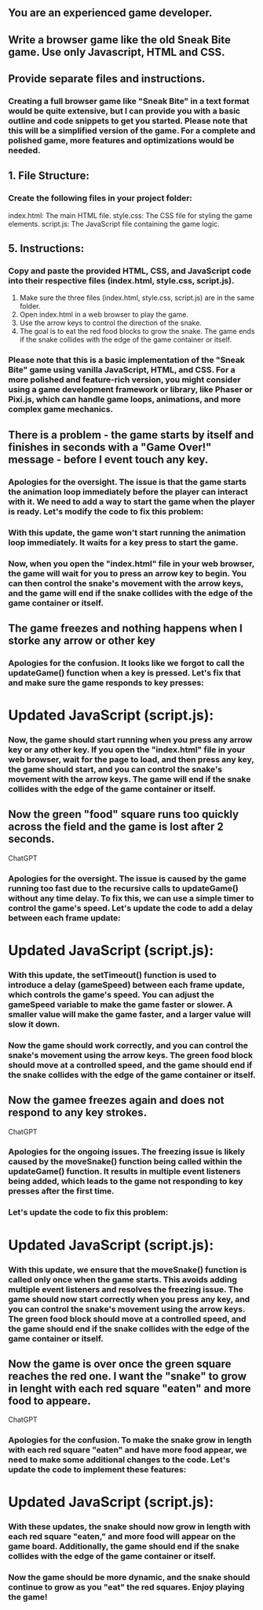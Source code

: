 ## You are an experienced game developer.
## Write a browser game like the old Sneak Bite game. Use only Javascript, HTML and CSS.
## Provide separate files and instructions.



### Creating a full browser game like "Sneak Bite" in a text format would be quite extensive, but I can provide you with a basic outline and code snippets to get you started. Please note that this will be a simplified version of the game. For a complete and polished game, more features and optimizations would be needed.

## 1. File Structure:

### Create the following files in your project folder:

index.html: The main HTML file.
style.css: The CSS file for styling the game elements.
script.js: The JavaScript file containing the game logic.

## 5. Instructions:

### Copy and paste the provided HTML, CSS, and JavaScript code into their respective files (index.html, style.css, script.js).
1. Make sure the three files (index.html, style.css, script.js) are in the same folder.
2. Open index.html in a web browser to play the game.
3. Use the arrow keys to control the direction of the snake.
4. The goal is to eat the red food blocks to grow the snake. The game ends if the snake collides with the edge of the game container or itself.
### Please note that this is a basic implementation of the "Sneak Bite" game using vanilla JavaScript, HTML, and CSS. For a more polished and feature-rich version, you might consider using a game development framework or library, like Phaser or Pixi.js, which can handle game loops, animations, and more complex game mechanics.

## There is a problem - the game starts by itself and finishes in seconds with a "Game Over!" message - before I event touch any key. 

### Apologies for the oversight. The issue is that the game starts the animation loop immediately before the player can interact with it. We need to add a way to start the game when the player is ready. Let's modify the code to fix this problem:


### With this update, the game won't start running the animation loop immediately. It waits for a key press to start the game.

### Now, when you open the "index.html" file in your web browser, the game will wait for you to press an arrow key to begin. You can then control the snake's movement with the arrow keys, and the game will end if the snake collides with the edge of the game container or itself.

## The game freezes and nothing happens when I storke any arrow or other key

### Apologies for the confusion. It looks like we forgot to call the updateGame() function when a key is pressed. Let's fix that and make sure the game responds to key presses:

# Updated JavaScript (script.js):

### Now, the game should start running when you press any arrow key or any other key. If you open the "index.html" file in your web browser, wait for the page to load, and then press any key, the game should start, and you can control the snake's movement with the arrow keys. The game will end if the snake collides with the edge of the game container or itself.

## Now the green "food" square runs too quickly across the field and the game is lost after 2 seconds.

ChatGPT
### Apologies for the oversight. The issue is caused by the game running too fast due to the recursive calls to updateGame() without any time delay. To fix this, we can use a simple timer to control the game's speed. Let's update the code to add a delay between each frame update:

# Updated JavaScript (script.js):

### With this update, the setTimeout() function is used to introduce a delay (gameSpeed) between each frame update, which controls the game's speed. You can adjust the gameSpeed variable to make the game faster or slower. A smaller value will make the game faster, and a larger value will slow it down.

### Now the game should work correctly, and you can control the snake's movement using the arrow keys. The green food block should move at a controlled speed, and the game should end if the snake collides with the edge of the game container or itself.

## Now the gamee freezes again and does not respond to any key strokes.

ChatGPT
### Apologies for the ongoing issues. The freezing issue is likely caused by the moveSnake() function being called within the updateGame() function. It results in multiple event listeners being added, which leads to the game not responding to key presses after the first time.

### Let's update the code to fix this problem:

# Updated JavaScript (script.js):

### With this update, we ensure that the moveSnake() function is called only once when the game starts. This avoids adding multiple event listeners and resolves the freezing issue. The game should now start correctly when you press any key, and you can control the snake's movement using the arrow keys. The green food block should move at a controlled speed, and the game should end if the snake collides with the edge of the game container or itself.


## Now the game is over once the green square reaches the red one. I want the "snake" to grow in lenght with each red square "eaten" and more food to appeare.

ChatGPT
### Apologies for the confusion. To make the snake grow in length with each red square "eaten" and have more food appear, we need to make some additional changes to the code. Let's update the code to implement these features:

# Updated JavaScript (script.js):

### With these updates, the snake should now grow in length with each red square "eaten," and more food will appear on the game board. Additionally, the game should end if the snake collides with the edge of the game container or itself.

### Now the game should be more dynamic, and the snake should continue to grow as you "eat" the red squares. Enjoy playing the game!


